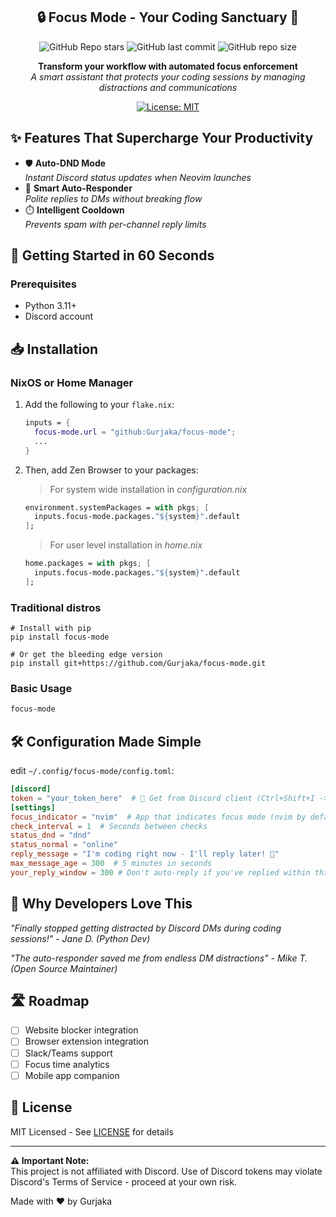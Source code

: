 <div align="center">

## 🔒 Focus Mode - Your Coding Sanctuary 🚀

![GitHub Repo stars](https://img.shields.io/github/stars/Gurjaka/focus-mode?style=for-the-badge&labelColor=2e3440&color=5e81ac) ![GitHub last commit](https://img.shields.io/github/last-commit/Gurjaka/focus-mode?style=for-the-badge&labelColor=2e3440&color=5e81ac) ![GitHub repo size](https://img.shields.io/github/repo-size/Gurjaka/focus-mode?style=for-the-badge&labelColor=2e3440&color=5e81ac)

**Transform your workflow with automated focus enforcement**  
*A smart assistant that protects your coding sessions by managing distractions and communications*

[![License: MIT](https://img.shields.io/badge/License-MIT-yellow.svg)](https://opensource.org/licenses/MIT)
<!--[![PyPI Version](https://img.shields.io/pypi/v/focus-mode?color=blue&logo=pypi&logoColor=white)](https://pypi.org/project/focus-mode/)-->
<!--[![Build Status](https://img.shields.io/github/actions/workflow/status/Gurjaka/focus-mode/build.yml?logo=github)](https://github.com/Gurjaka/focus-mode/actions)-->

</div>

## ✨ Features That Supercharge Your Productivity

- 🛡️ **Auto-DND Mode**  
  _Instant Discord status updates when Neovim launches_
- 🤖 **Smart Auto-Responder**  
  _Polite replies to DMs without breaking flow_
- ⏱️ **Intelligent Cooldown**  
  _Prevents spam with per-channel reply limits_

## 🚀 Getting Started in 60 Seconds

### Prerequisites
- Python 3.11+
- Discord account

## 📥 Installation

### NixOS or Home Manager

1. Add the following to your `flake.nix`:

    ```nix
    inputs = {
      focus-mode.url = "github:Gurjaka/focus-mode";
      ...
    }
    ```

2. Then, add Zen Browser to your packages:
    > For system wide installation in *configuration.nix*
    ```nix
    environment.systemPackages = with pkgs; [
      inputs.focus-mode.packages."${system}".default
    ];
    ```

    > For user level installation in *home.nix*
    ```nix
    home.packages = with pkgs; [
      inputs.focus-mode.packages."${system}".default
    ];
    ```

### Traditional distros

    # Install with pip
    pip install focus-mode

    # Or get the bleeding edge version
    pip install git+https://github.com/Gurjaka/focus-mode.git

### Basic Usage
```bash
focus-mode
```

## 🛠️ Configuration Made Simple

edit `~/.config/focus-mode/config.toml`:
```toml
[discord]
token = "your_token_here"  # 🔑 Get from Discord client (Ctrl+Shift+I -> Filter science -> Copy Authorization)
[settings]
focus_indicator = "nvim"  # App that indicates focus mode (nvim by default)
check_interval = 1  # Seconds between checks
status_dnd = "dnd"
status_normal = "online"
reply_message = "I'm coding right now - I'll reply later! 🚀"
max_message_age = 300  # 5 minutes in seconds
your_reply_window = 300 # Don't auto-reply if you've replied within this many seconds
```


## 🌟 Why Developers Love This

*"Finally stopped getting distracted by Discord DMs during coding sessions!" - Jane D. (Python Dev)*

*"The auto-responder saved me from endless DM distractions" - Mike T. (Open Source Maintainer)*

## 🛣️ Roadmap

- [ ] Website blocker integration
- [ ] Browser extension integration
- [ ] Slack/Teams support
- [ ] Focus time analytics
- [ ] Mobile app companion

<!--## 🤝 Contributing-->
<!---->
<!--We welcome code warriors! Please read our:-->
<!--- [Contribution Guidelines](CONTRIBUTING.md)-->
<!--- [Code of Conduct](CODE_OF_CONDUCT.md)-->
<!--- [Security Policy](SECURITY.md)-->

## 📜 License

MIT Licensed - See [LICENSE](LICENSE) for details

---

**⚠️ Important Note:**  
This project is not affiliated with Discord. Use of Discord tokens may violate Discord's Terms of Service - proceed at your own risk.

Made with ❤️  by Gurjaka
